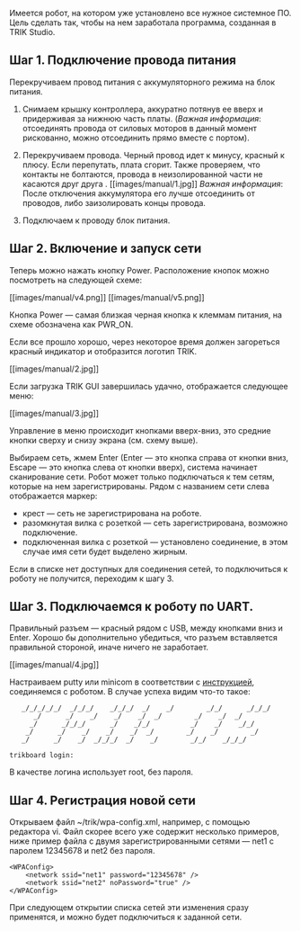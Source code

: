 Имеется робот, на котором уже установлено все нужное системное ПО. Цель сделать так, чтобы на нем заработала программа, созданная в TRIK Studio.

Шаг 1. Подключение провода питания
---

Перекручиваем провод питания с аккумуляторного режима на блок питания.

1. Снимаем крышку контроллера, аккуратно потянув ее вверх и придерживая за нижнюю часть платы. (*Важная информация*: отсоединять провода от силовых моторов в данный момент рискованно, можно отсоединить прямо вместе с портом).

2. Перекручиваем провода. Черный провод идет к минусу, красный к плюсу. Если перепутать, плата сгорит. Также проверяем, что контакты не болтаются, провода в неизолированной части не касаются друг друга .
[[images/manual/1.jpg]]
*Важная информация*: После отключения аккумулятора его лучше отсоединить от проводов, либо заизолировать концы провода.

3. Подключаем к проводу блок питания.

Шаг 2. Включение и запуск сети
---

Теперь можно нажать кнопку Power. Расположение кнопок можно посмотреть на следующей схеме:

[[images/manual/v4.png]]
[[images/manual/v5.png]]

Кнопка Power — самая близкая черная кнопка к клеммам питания, на схеме обозначена как PWR_ON. 

Если все прошло хорошо, через некоторое время должен загореться красный индикатор и отобразится логотип TRIK.

[[images/manual/2.jpg]]

Если загрузка TRIK GUI завершилась удачно, отображается следующее меню:

[[images/manual/3.jpg]]

Управление в меню происходит кнопками вверх-вниз, это средние кнопки сверху и снизу экрана (см. схему выше).

Выбираем сеть, жмем Enter (Enter — это кнопка справа от кнопки вниз, Escape — это кнопка слева от кнопки вверх), система начинает сканирование сети. Робот может только подключаться к тем сетям, которые на нем зарегистрированы. Рядом с названием сети слева отображается маркер: 

* крест — сеть не зарегистрирована на роботе.
* разомкнутая вилка с розеткой — сеть зарегистрирована, возможно подключение.
* подключенная вилка с розеткой — установлено соединение, в этом случае имя сети будет выделено жирным.

Если в списке нет доступных для соединения сетей, то подключиться к роботу не получится, переходим к шагу 3.

Шаг 3. Подключаемся к роботу по UART. 
---

Правильный разъем — красный рядом с USB, между кнопками вниз и Enter. Хорошо бы дополнительно убедиться, что разъем вставляется правильной стороной, иначе ничего не заработает. 

[[images/manual/4.jpg]]

Настраиваем putty или minicom в соответствии с [инструкцией](Настройка-рабочего-окружения), соединяемся с роботом. В случае успеха видим что-то такое:
 
                                                                                                              
       _/_/_/_/_/  _/_/_/    _/_/_/  _/    _/        _/_/      _/_/_/                                         
          _/      _/    _/    _/    _/  _/        _/    _/  _/                 
         _/      _/_/_/      _/    _/_/          _/    _/    _/_/              
        _/      _/    _/    _/    _/  _/        _/    _/        _/             
       _/      _/    _/  _/_/_/  _/    _/        _/_/    _/_/_/                

    trikboard login:   

В качестве логина использует root, без пароля.

Шаг 4. Регистрация новой сети
---

Открываем файл ~/trik/wpa-config.xml, например, с помощью редактора vi. Файл скорее всего уже содержит несколько примеров, ниже пример файла с двумя зарегистрированными сетями — net1 с паролем 12345678 и net2 без пароля. 

    <WPAConfig>
        <network ssid="net1" password="12345678" />
        <network ssid="net2" noPassword="true" />
    </WPAConfig>  

При следующем открытии списка сетей эти изменения сразу применятся, и можно будет подключиться к заданной сети.